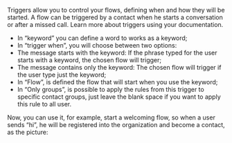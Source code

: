 Triggers allow you to control your flows, defining when and how they will be started. A flow can be triggered by a contact when he starts a conversation or after a missed call. Learn more about triggers using your documentation.

- In “keyword” you can define a word to works as a keyword;
- In “trigger when”, you will choose between two options: 
- The message starts with the keyword: If the phrase typed for the user starts with a keyword, the chosen flow will trigger;
- The message contains only the keyword: The chosen flow will trigger if the user type just the keyword;
- In “Flow”, is defined the flow that will start when you use the keyword;
- In “Only groups”, is possible to apply the rules from this trigger to specific contact groups, just leave the blank space if you want to apply this rule to all user.

Now, you can use it, for example, start a welcoming flow, so when a  user sends “hi”, he will be registered into the organization and become a contact, as the picture:
